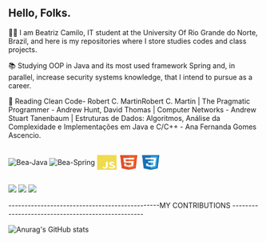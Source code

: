 ## Hello, Folks.

👧🏽 I am Beatriz Camilo, IT student at the University Of Rio Grande do Norte, Brazil, and here is my repositories where I store studies codes and class projects.

📚 Studying OOP in Java and its most used framework Spring and, in parallel, increase security systems knowledge, that I intend to pursue as a career.

📖 Reading Clean Code- Robert C. MartinRobert C. Martin | The Pragmatic Programmer - Andrew Hunt, David Thomas | Computer Networks - Andrew Stuart Tanenbaum | Estruturas de Dados: Algoritmos, Análise da Complexidade e Implementações em Java e C/C++ - Ana Fernanda Gomes Ascencio.


<div style="display: inline_block"><br>
  <img align="center" alt="Bea-Java" height="30" width="40" src="https://img.shields.io/badge/Java-ED8B00?style=for-the-badge&logo=openjdk&logoColor=white">
  <img align="center" alt="Bea-Spring" height="30" width="40" src="https://img.shields.io/badge/Spring-6DB33F?style=for-the-badge&logo=spring&logoColor=white">
  <img align="center" alt="Bea-Js" height="30" width="40" src="https://raw.githubusercontent.com/devicons/devicon/master/icons/javascript/javascript-plain.svg">
  <img align="center" alt="Bea-HTML" height="30" width="40" src="https://raw.githubusercontent.com/devicons/devicon/master/icons/html5/html5-original.svg">
  <img align="center" alt="Bea-CSS" height="30" width="40" src="https://raw.githubusercontent.com/devicons/devicon/master/icons/css3/css3-original.svg">
</div>
  
  ##
 
<div> 
  <a href="https://instagram.com/beatriz.cmlo" target="_blank"><img src="https://img.shields.io/badge/-Instagram-%23E4405F?style=for-the-badge&logo=instagram&logoColor=white" target="_blank"></a>
  <a href = "mailto:abeatrizcamilo@gmail.com"><img src="https://img.shields.io/badge/-Gmail-%23333?style=for-the-badge&logo=gmail&logoColor=white" target="_blank"></a>
  <a href="https://www.linkedin.com/in/beatriz-camilo-b0683b253/" target="_blank"><img src="https://img.shields.io/badge/-LinkedIn-%230077B5?style=for-the-badge&logo=linkedin&logoColor=white" target="_blank"></a> 
  
</div>

-----------------------------------------------MY CONTRIBUTIONS --------------------------------------------------

![Anurag's GitHub stats](https://github-readme-stats.vercel.app/api?username=BeatrizCamlo&theme=omnik&show_icons=true)

